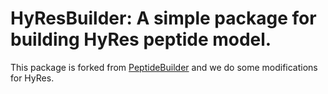 # HyResBuilder: A simple package for building HyRes peptide model.   
This package is forked from [PeptideBuilder](https://github.com/clauswilke/PeptideBuilder) and we do some modifications for HyRes.
